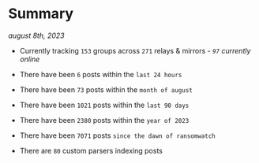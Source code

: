 
# Summary
_august 8th, 2023_

- Currently tracking `153` groups across `271` relays & mirrors - _`97` currently online_

- There have been `6` posts within the `last 24 hours`

- There have been `73` posts within the `month of august`

- There have been `1021` posts within the `last 90 days`

- There have been `2380` posts within the `year of 2023`

- There have been `7071` posts `since the dawn of ransomwatch`

- There are `80` custom parsers indexing posts
